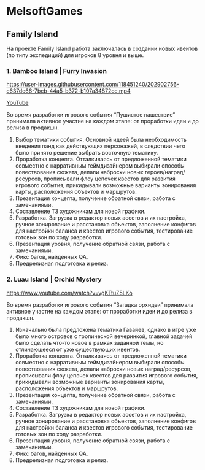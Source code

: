# MelsoftGames

## Family Island

На проекте Family Island работа заключалась в создании новых ивентов (по типу экспедиций) для игроков 8 уровня и выше. 


### 1. Bamboo Island | Furry Invasion

https://user-images.githubusercontent.com/118451240/202902756-c637de66-7bcb-44a5-b372-b107a34872cc.mp4

[YouTube](https://www.youtube.com/watch?v=zMveSINrN3g&t)

Во время разработки игрового события “Пушистое нашествие” принимала активное участие на каждом этапе: от проработки идеи и до релиза в продакшн. 

1. Выбор тематики события. Основной идеей была необходимость введения панд как действующих персонажей, в следствии чего было принято решение выбрать восточную тематику.
2. Проработка концепта. Отталкиваясь от предложенной тематики совместно с нарративным геймдизайнером выбирали способы повествования сюжета, делали наброски новых героев/наград/ресурсов, прописывали флоу цепочек квестов для развития игрового события, прикидывали возможные варианты зонирования карты, расположения объектов и маршрутов.
3. Презентация концепта, получение обратной связи, работа с замечаниями.
4. Составление ТЗ художникам для новой графики.
5. Разработка. Загрузка в редактор новых ассетов и их настройка, ручное зонирование и расстановка объектов, заполнение конфигов для настройки баланса и квестов игрового события, тестирование готовых зон по ходу разработки.
6. Презентация уровня, получение обратной связи, работа с замечаниями.
7. Фикс багов, найденных QA.
8. Предрелизная подготовка и релиз.

### 2. Luau Island | Orchid Mystery

  https://www.youtube.com/watch?v=ygKTtuZ5LKo
 
Во время разработки игрового события “Загадка орхидеи” принимала активное участие на каждом этапе: от проработки идеи и до релиза в продакшн. 

1. Изначально была предложена тематика Гавайев, однако в игре уже было много островов с тропической вечеринкой, главной задачей было сделать что-то новое в рамках заданной темы, но отличающееся от уже существующих ивентов.
2. Проработка концепта. Отталкиваясь от предложенной тематики совместно с нарративным геймдизайнером выбирали способы повествования сюжета, делали наброски новых наград/ресурсов, прописывали флоу цепочек квестов для развития игрового события, прикидывали возможные варианты зонирования карты, расположения объектов и маршрутов.
3. Презентация концепта, получение обратной связи, работа с замечаниями.
4. Составление ТЗ художникам для новой графики.
5. Разработка. Загрузка в редактор новых ассетов и их настройка, ручное зонирование и расстановка объектов, заполнение конфигов для настройки баланса и квестов игрового события, тестирование готовых зон по ходу разработки.
6. Презентация уровня, получение обратной связи, работа с замечаниями.
7. Фикс багов, найденных QA.
8. Предрелизная подготовка и релиз.
